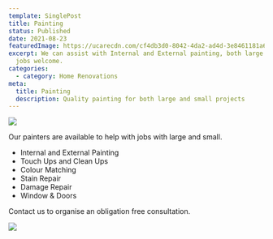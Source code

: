 ```yaml
---
template: SinglePost
title: Painting
status: Published
date: 2021-08-23
featuredImage: https://ucarecdn.com/cf4db3d0-8042-4da2-ad4d-3e8461181a60/
excerpt: We can assist with Internal and External painting, both large and small
  jobs welcome.
categories:
  - category: Home Renovations
meta:
  title: Painting
  description: Quality painting for both large and small projects
---
```

![](https://ucarecdn.com/04a8c93c-a8dc-4295-95a2-5e9db6dafebe/)

Our painters are available to help with jobs with large and small. 

* Internal and External Painting 
* Touch Ups and Clean Ups
* Colour Matching
* Stain Repair
* Damage Repair
* Window & Doors

Contact us to organise an obligation free consultation.

![](https://ucarecdn.com/e7f16e0c-afeb-42ac-9e4c-224029c81a71/)